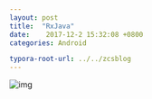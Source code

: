 ```yaml
---
layout: post
title:  "RxJava"
date:    2017-12-2 15:32:08 +0800
categories: Android

typora-root-url: ../../zcsblog
---
```


![img](/assets/RxJava/RxJava.jpg)